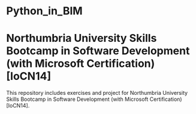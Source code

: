 # Python_in_BIM
# Northumbria University Skills Bootcamp in Software Development (with Microsoft Certification) [IoCN14]
This repository includes exercises and  project for Northumbria University Skills Bootcamp in Software Development (with Microsoft Certification) [IoCN14].
